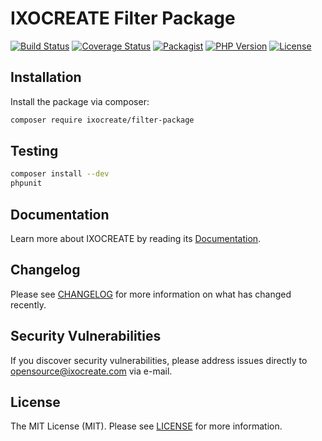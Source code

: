 # IXOCREATE Filter Package

[![Build Status](https://travis-ci.com/ixocreate/filter-package.svg?branch=master)](https://travis-ci.com/ixocreate/filter-package)
[![Coverage Status](https://coveralls.io/repos/github/ixocreate/filter-package/badge.svg?branch=master)](https://coveralls.io/github/ixocreate/filter-package?branch=master)
[![Packagist](https://img.shields.io/packagist/v/ixocreate/filter-package.svg)](https://packagist.org/packages/ixocreate/filter-package)
[![PHP Version](https://img.shields.io/packagist/php-v/ixocreate/filter-package.svg)](https://packagist.org/packages/ixocreate/filter-package)
[![License](https://img.shields.io/github/license/ixocreate/filter-package.svg)](LICENSE)

## Installation

Install the package via composer:

```sh
composer require ixocreate/filter-package
```

## Testing

```sh
composer install --dev
phpunit
```

## Documentation

Learn more about IXOCREATE by reading its [Documentation](https://ixocreate.github.io/).

## Changelog

Please see [CHANGELOG](CHANGELOG.md) for more information on what has changed recently.

## Security Vulnerabilities

If you discover security vulnerabilities, please address issues directly to opensource@ixocreate.com via e-mail.

## License

The MIT License (MIT). Please see [LICENSE](LICENSE) for more information.
